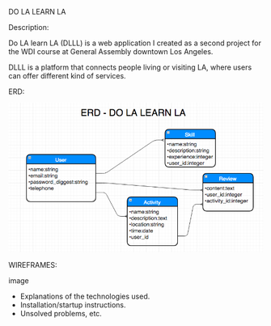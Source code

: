DO LA LEARN LA

Description:

Do LA learn LA (DLLL) is a web application I created as a second project for the WDI course at General Assembly downtown Los Angeles.

DLLL is a platform that connects people living or visiting LA, where users can offer different kind of services. 



ERD:

![Image of DLLL-ERD](images/DLLL-ERD.png)

WIREFRAMES:

image



- Explanations of the technologies used.
- Installation/startup instructions.
- Unsolved problems, etc.

